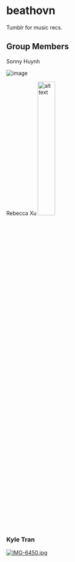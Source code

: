 # beathovn

Tumblr for music recs.

## Group Members

Sonny Huynh

![image](https://scontent.fsac1-2.fna.fbcdn.net/v/t1.0-9/80592716_1069371376744514_4321644299948130304_o.jpg?_nc_cat=107&_nc_sid=09cbfe&_nc_ohc=DnB-HxixQ2kAX8RXpwK&_nc_ht=scontent.fsac1-2.fna&oh=92b9049a5b2c7400af903f1b28ccedcc&oe=5FA7761C=250x)

Rebecca Xu
<img src="https://drive.google.com/file/d/1wkyrb6pe6oww60eYDM12UJGUglNRluUO/view?usp=sharing" alt="alt text" width=30%> 

### Kyle Tran
[![IMG-6450.jpg](https://i.postimg.cc/Ss7ddccd/IMG-6450.jpg)](https://postimg.cc/mzk72zX1)
